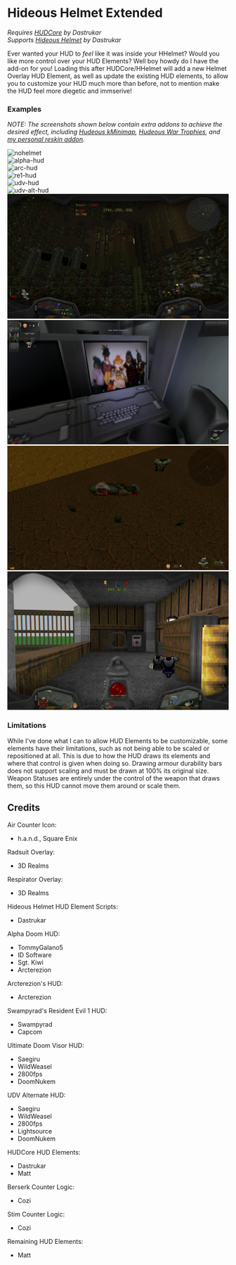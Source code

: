 # Hideous Helmet Extended

_Requires [HUDCore](https://github.com/dastrukar/hdest-hudcore) by Dastrukar_  
_Supports [Hideous Helmet](https://github.com/dastrukar/hideous-helmet) by Dastrukar_

Ever wanted your HUD to _feel_ like it was inside your HHelmet?  Would you like more control over your HUD Elements?  Well boy howdy do I have the add-on for you!  Loading this after HUDCore/HHelmet will add a new Helmet Overlay HUD Element, as well as update the existing HUD elements, to allow you to customize your HUD much more than before, not to mention make the HUD feel more diegetic and immserive!

### Examples
_NOTE: The screenshots shown below contain extra addons to achieve the desired effect, including [Hudeous kMinimap](https://dastrukar.gitlab.io/hddons-list/#misc:hudeouskminimap-fda), [Hudeous War Trophies](https://cdn.discordapp.com/attachments/462331550768431104/1043709953828982784/wartrophies-v1.10.2_helmet_fork_1.1.zip), and [my personal reskin addon](https://github.com/UndeadZeratul/uzHDAddon)._

![nohelmet](./screenshots/no-helmet.png)  
![alpha-hud](./screenshots/alpha-hud.png)  
![arc-hud](./screenshots/arc-hud.png)  
![re1-hud](./screenshots/re1-hud.png)  
![udv-hud](./screenshots/udv-hud.png)  
![udv-alt-hud](./screenshots/udv-alt-hud.png)  
![cali-hud-1](./screenshots/cali-is-dog-hud-1.png)  
![paranthropus-hud-1](./screenshots/paranthropus-hud-1.png)  
![paranthropus-hud-2](./screenshots/paranthropus-hud-2.png)  
![red-hud-1](./screenshots/red-hud-1.png)  

### Limitations
While I've done what I can to allow HUD Elements to be customizable, some elements have their limitations, such as not being able to be scaled or repositioned at all.  This is due to how the HUD draws its elements and where that control is given when doing so.  Drawing armour durability bars does not support scaling and must be drawn at 100% its original size.  Weapon Statuses are entirely under the control of the weapon that draws them, so this HUD cannot move them around or scale them.

## Credits

Air Counter Icon:
- h.a.n.d., Square Enix

Radsuit Overlay:
- 3D Realms

Respirator Overlay:
- 3D Realms

Hideous Helmet HUD Element Scripts:
- Dastrukar

Alpha Doom HUD:
- TommyGalano5
- ID Software
- Sgt. Kiwi
- Arcterezion

Arcterezion's HUD:
- Arcterezion

Swampyrad's Resident Evil 1 HUD:
- Swampyrad
- Capcom

Ultimate Doom Visor HUD:
- Saegiru
- WildWeasel
- 2800fps
- DoomNukem

UDV Alternate HUD:
- Saegiru
- WildWeasel
- 2800fps
- Lightsource
- DoomNukem

HUDCore HUD Elements:
- Dastrukar
- Matt

Berserk Counter Logic:
- Cozi

Stim Counter Logic:
- Cozi

Remaining HUD Elements:
- Matt